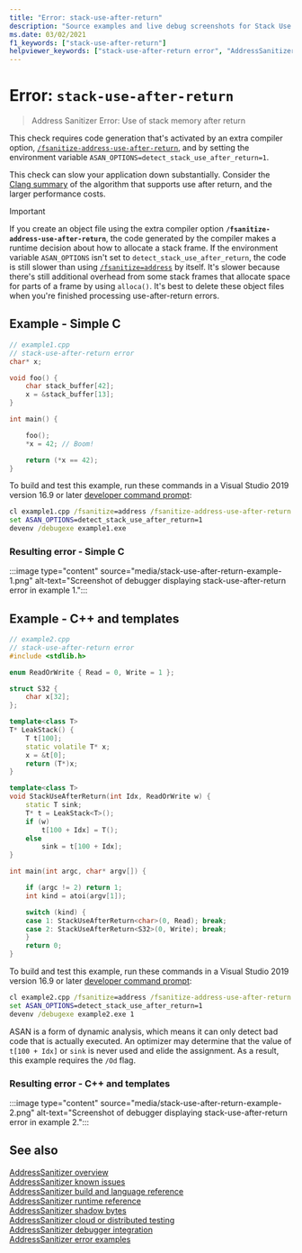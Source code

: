 ```yaml
---
title: "Error: stack-use-after-return"
description: "Source examples and live debug screenshots for Stack Use After Return errors."
ms.date: 03/02/2021
f1_keywords: ["stack-use-after-return"]
helpviewer_keywords: ["stack-use-after-return error", "AddressSanitizer error stack-use-after-return"]
---
```

# Error: `stack-use-after-return`

> Address Sanitizer Error: Use of stack memory after return

This check requires code generation that's activated by an extra compiler option, [`/fsanitize-address-use-after-return`](../build/reference/fsanitize.md), and by setting the environment variable `ASAN_OPTIONS=detect_stack_use_after_return=1`.

This check can slow your application down substantially. Consider the [Clang summary](https://github.com/google/sanitizers/wiki/AddressSanitizerUseAfterReturn) of the algorithm that supports use after return, and the larger performance costs.

> [!IMPORTANT]
> If you create an object file using the extra compiler option **`/fsanitize-address-use-after-return`**, the code generated by the compiler makes a runtime decision about how to allocate a stack frame. If the environment variable `ASAN_OPTIONS` isn't set to `detect_stack_use_after_return`, the code is still slower than using [`/fsanitize=address`](../build/reference/fsanitize.md) by itself. It's slower because there's still additional overhead from some stack frames that allocate space for parts of a frame by using `alloca()`. It's best to delete these object files when you're finished processing use-after-return errors.

## Example - Simple C

```cpp
// example1.cpp
// stack-use-after-return error
char* x;

void foo() {
    char stack_buffer[42];
    x = &stack_buffer[13];
}

int main() {

    foo();
    *x = 42; // Boom!

    return (*x == 42);
}
```

To build and test this example, run these commands in a Visual Studio 2019 version 16.9 or later [developer command prompt](../build/building-on-the-command-line.md#developer_command_prompt_shortcuts):

```cmd
cl example1.cpp /fsanitize=address /fsanitize-address-use-after-return /Zi
set ASAN_OPTIONS=detect_stack_use_after_return=1
devenv /debugexe example1.exe
```

### Resulting error - Simple C

:::image type="content" source="media/stack-use-after-return-example-1.png" alt-text="Screenshot of debugger displaying stack-use-after-return error in example 1.":::

## Example - C++ and templates

```cpp
// example2.cpp
// stack-use-after-return error
#include <stdlib.h>

enum ReadOrWrite { Read = 0, Write = 1 };

struct S32 {
    char x[32];
};

template<class T>
T* LeakStack() {
    T t[100];
    static volatile T* x;
    x = &t[0];
    return (T*)x;
}

template<class T>
void StackUseAfterReturn(int Idx, ReadOrWrite w) {
    static T sink;
    T* t = LeakStack<T>();
    if (w)
        t[100 + Idx] = T();
    else
        sink = t[100 + Idx];
}

int main(int argc, char* argv[]) {

    if (argc != 2) return 1;
    int kind = atoi(argv[1]);

    switch (kind) {
    case 1: StackUseAfterReturn<char>(0, Read); break;
    case 2: StackUseAfterReturn<S32>(0, Write); break;
    }
    return 0;
}
```

To build and test this example, run these commands in a Visual Studio 2019 version 16.9 or later [developer command prompt](../build/building-on-the-command-line.md#developer_command_prompt_shortcuts):

```cmd
cl example2.cpp /fsanitize=address /fsanitize-address-use-after-return /Zi /Od
set ASAN_OPTIONS=detect_stack_use_after_return=1
devenv /debugexe example2.exe 1
```

ASAN is a form of dynamic analysis, which means it can only detect bad code that is actually executed. An optimizer may determine that the value of `t[100 + Idx]` or `sink` is never used and elide the assignment. As a result, this example requires the `/Od` flag.

### Resulting error - C++ and templates

:::image type="content" source="media/stack-use-after-return-example-2.png" alt-text="Screenshot of debugger displaying stack-use-after-return error in example 2.":::

## See also

[AddressSanitizer overview](./asan.md)\
[AddressSanitizer known issues](./asan-known-issues.md)\
[AddressSanitizer build and language reference](./asan-building.md)\
[AddressSanitizer runtime reference](./asan-runtime.md)\
[AddressSanitizer shadow bytes](./asan-shadow-bytes.md)\
[AddressSanitizer cloud or distributed testing](./asan-offline-crash-dumps.md)\
[AddressSanitizer debugger integration](./asan-debugger-integration.md)\
[AddressSanitizer error examples](./asan-error-examples.md)
